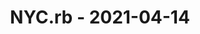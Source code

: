 ---
layout: post
title: NYC.rb - 2021-04-14
datetime: '2021-04-14 17:30:00 -0400'
name: NYC.rb
external_url: https://www.meetup.com/NYC-rb/events/sthzbsyccgbsb/
online_event: false
year_month: 2021-04
---
